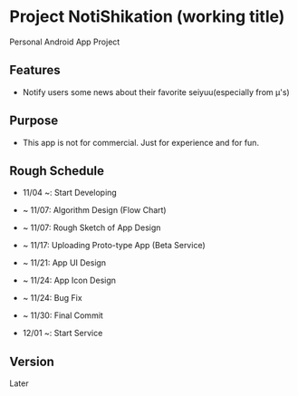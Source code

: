 # Project NotiShikation (working title)
Personal Android App Project


## Features
* Notify users some news about their favorite seiyuu(especially from μ's)


## Purpose
* This app is not for commercial. Just for experience and for fun. 


## Rough Schedule
- 11/04 ~: Start Developing

- ~ 11/07: Algorithm Design (Flow Chart)
- ~ 11/07: Rough Sketch of App Design
- ~ 11/17: Uploading Proto-type App (Beta Service)

- ~ 11/21: App UI Design
- ~ 11/24: App Icon Design
- ~ 11/24: Bug Fix
- ~ 11/30: Final Commit

- 12/01 ~: Start Service


## Version
Later
